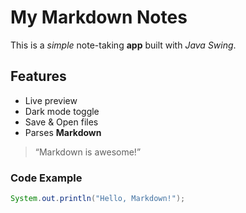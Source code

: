 # My Markdown Notes

This is a _simple_ note-taking **app** built with _Java Swing_.

## Features

- Live preview
- Dark mode toggle
- Save & Open files
- Parses **Markdown**

> “Markdown is awesome!”

### Code Example

```java
System.out.println("Hello, Markdown!");
```
